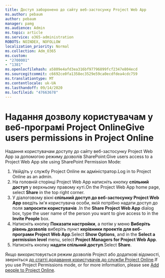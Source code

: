 ```yaml
---
title: Доступ заборонено до сайту веб-застосунку Project Web App
ms.author: pebaum
author: pebaum
manager: pamg
ms.audience: Admin
ms.topic: article
ms.service: o365-administration
ROBOTS: NOINDEX, NOFOLLOW
localization_priority: Normal
ms.collection: Adm_O365
ms.custom:
- "2700001"
- "1381"
ms.openlocfilehash: a5809e4afd3ea316bf97796899fcf2347e804ecd
ms.sourcegitcommit: c6692ce0fa1358ec3529e59ca0ecdfdea4cdc759
ms.translationtype: MT
ms.contentlocale: uk-UA
ms.lasthandoff: 09/14/2020
ms.locfileid: "47663678"
---
```

# <a name="give-users-permissions-in-project-online"></a><span data-ttu-id="9e762-102">Надання дозволу користувачам у веб-програмі Project Online</span><span class="sxs-lookup"><span data-stu-id="9e762-102">Give users permissions in Project Online</span></span>

<span data-ttu-id="9e762-103">Надання користувачам доступу до сайту веб-застосунку Project Web App за допомогою режиму дозволів SharePoint:</span><span class="sxs-lookup"><span data-stu-id="9e762-103">Give users access to a Project Web App site using SharePoint Permission Mode:</span></span>

1. <span data-ttu-id="9e762-104">Увійдіть у службу Project Online як адміністратор.</span><span class="sxs-lookup"><span data-stu-id="9e762-104">Log in to Project Online as an admin.</span></span>
2. <span data-ttu-id="9e762-105">На головній сторінці Project Web App натисніть кнопку **спільний доступ** у верхньому правому куті.</span><span class="sxs-lookup"><span data-stu-id="9e762-105">On the Project Web App home page, select **Share** in the top right corner.</span></span>
3. <span data-ttu-id="9e762-106">У діалоговому вікні **спільний доступ до веб-застосунку Project Web App** введіть ім'я користувача особи, якій потрібно надати доступ до поля **запросити користувачів** .</span><span class="sxs-lookup"><span data-stu-id="9e762-106">In the **Share Project Web App** dialog box, type the user name of the person you want to give access to in the **Invite People** box.</span></span>
4. <span data-ttu-id="9e762-107">Натисніть кнопку **Показати настройки**, а потім у меню **Виберіть рівень дозволів** виберіть пункт **керівники проектів для веб-програми Project Web App**.</span><span class="sxs-lookup"><span data-stu-id="9e762-107">Select **Show Options**, and in the **Select a permission level** menu, select **Project Managers for Project Web App**.</span></span>
5. <span data-ttu-id="9e762-108">Натисніть кнопку **надати спільний доступ**.</span><span class="sxs-lookup"><span data-stu-id="9e762-108">Select **Share**.</span></span>

<span data-ttu-id="9e762-109">Якщо використовується режим дозволів Project або додаткові відомості, зверніться [до статті додавання користувачів до служби Project Online](https://docs.microsoft.com/projectonline/step-2-add-people-to-project-online).</span><span class="sxs-lookup"><span data-stu-id="9e762-109">If you use Project Permissions mode, or for more information, please see [Add people to Project Online](https://docs.microsoft.com/projectonline/step-2-add-people-to-project-online).</span></span>
